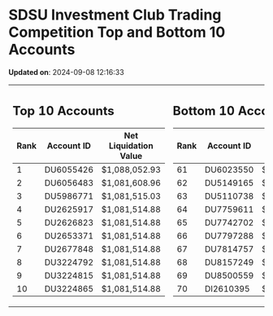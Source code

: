 # SDSU Investment Club Trading Competition Top and Bottom 10 Accounts

**Updated on**: 2024-09-08 12:16:33

<table><tr><td valign="top">

## Top 10 Accounts
| Rank | Account ID | Net Liquidation Value |
|------|------------|----------------------|
| 1 | DU6055426 | $1,088,052.93 |
| 2 | DU6056483 | $1,081,608.96 |
| 3 | DU5986771 | $1,081,515.03 |
| 4 | DU2625917 | $1,081,514.88 |
| 5 | DU2626823 | $1,081,514.88 |
| 6 | DU2653371 | $1,081,514.88 |
| 7 | DU2677848 | $1,081,514.88 |
| 8 | DU3224792 | $1,081,514.88 |
| 9 | DU3224815 | $1,081,514.88 |
| 10 | DU3224865 | $1,081,514.88 |
</td><td valign="top">

## Bottom 10 Accounts
| Rank | Account ID | Net Liquidation Value |
|------|------------|----------------------|
| 61 | DU6023550 | $1,081,150.40 |
| 62 | DU5149165 | $1,081,149.79 |
| 63 | DU5110738 | $1,066,911.47 |
| 64 | DU7759611 | $1,054,273.09 |
| 65 | DU7742702 | $1,051,618.06 |
| 66 | DU7797288 | $1,048,870.24 |
| 67 | DU7814757 | $1,048,453.59 |
| 68 | DU8157249 | $1,039,044.82 |
| 69 | DU8500559 | $1,030,678.61 |
| 70 | DI2610395 | $1,000,664.73 |
</td></tr></table>
